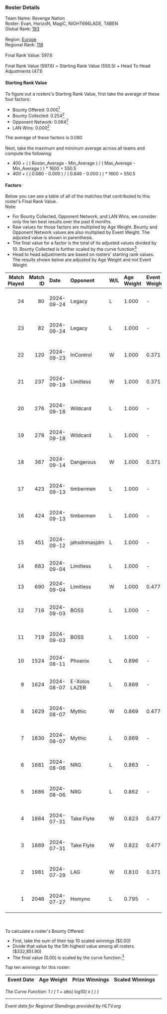 ### Roster Details<br />
Team Name: Revenge Nation<br />
Roster: Evan, HorizoN, MagiC, NIGHT666LADE, TABEN<br />
Global Rank: [193](../../standings_global_2024_09_26.md)<br />
<br />
Region: [Europe]( ../../standings_europe_2024_09_26.md)<br />
Regional Rank: [118]( ../../standings_europe_2024_09_26.md)<br />
<br />
Final Rank Value:  597.6<br />
<br />
Final Rank Value (597.6) = Starting Rank Value (550.5) + Head To Head Adjustments (47.1)<br />

#### Starting Rank Value<br />
To figure out a rosters's Starting Rank Value, first take the average of these four factors:<br />
- Bounty Offered: 0.000[<sup>1</sup>](#table2)
- Bounty Collected: 0.254[<sup>2</sup>](#table1)
- Opponent Network: 0.064[<sup>2</sup>](#table1)
- LAN Wins: 0.000[<sup>2</sup>](#table1)

The average of these factors is 0.080<br />
<br />
Next, take the maximum and minimum average across all teams and compute the following:<br />
- 400 + ( ( Roster_Average - Min_Average ) / ( Max_Average - Min_Average ) ) * 1600 = 550.5
- 400 + ( ( 0.080 - 0.000 ) / ( 0.846 - 0.000 ) ) * 1600 = 550.5


#### Factors<br />
Below you can see a table of all of the matches that contributed to this roster's Final Rank Value.<br />
Note:<br />

- For Bounty Collected, Opponent Network, and LAN Wins, we consider only the ten best results over the past 6 months.
- Raw values for those factors are multiplied by Age Weight. Bounty and Opponent Network values are also multiplied by Event Weight. The adjusted value is shown in parenthesis.
- The final value for a factor is the total of its adjusted values divided by 10. Bounty Collected is further scaled by the curve function[<sup>3</sup>](#curveFunction)
- Head to head adjustments are based on rosters' starting rank values. The results shown below are adjusted by Age Weight and not Event Weight
<span id="table1"></span><br />


| Match Played | Match ID | Date       | Opponent      | W/L | Age Weight | Event Weight | Bounty Collected | Opponent Network | LAN Wins  | H2H Adj. | Roster                                      |
| -: | -: | :- | :- | :- | :- | :- | :- | :- | :- | -: | :- |
|           24 |       80 | 2024-09-24 | Legacy        | L   | 1.000      | -            | -                | -                | -         |    -1.98 | Evan, HorizoN, MagiC, NIGHT666LADE, TABEN   |
|           23 |       82 | 2024-09-24 | Legacy        | L   | 1.000      | -            | -                | -                | -         |    -2.02 | Evan, HorizoN, MagiC, NIGHT666LADE, TABEN   |
|           22 |      120 | 2024-09-23 | InControl     | W   | 1.000      | 0.371        | 0.010 (0.004)    | 0.176 (0.065)    | 0 (0.000) |    18.28 | Evan, HorizoN, MagiC, NIGHT666LADE, TABEN   |
|           21 |      237 | 2024-09-19 | Limitless     | W   | 1.000      | 0.371        | 0.003 (0.001)    | 0.190 (0.071)    | 0 (0.000) |    21.76 | Evan, HorizoN, MagiC, NIGHT666LADE, TABEN   |
|           20 |      276 | 2024-09-18 | Wildcard      | L   | 1.000      | -            | -                | -                | -         |    -1.14 | Evan, HorizoN, MagiC, NIGHT666LADE, TABEN   |
|           19 |      278 | 2024-09-18 | Wildcard      | L   | 1.000      | -            | -                | -                | -         |    -1.15 | Evan, HorizoN, MagiC, NIGHT666LADE, TABEN   |
|           18 |      387 | 2024-09-14 | Dangerous     | W   | 1.000      | 0.371        | 0.000 (0.000)    | 0.000 (0.000)    | 0 (0.000) |     8.99 | Evan, HorizoN, MagiC, NIGHT666LADE, TABEN   |
|           17 |      423 | 2024-09-13 | timbermen     | L   | 1.000      | -            | -                | -                | -         |    -3.20 | Evan, HorizoN, MagiC, NIGHT666LADE, TABEN   |
|           16 |      424 | 2024-09-13 | timbermen     | L   | 1.000      | -            | -                | -                | -         |    -3.30 | Evan, HorizoN, MagiC, NIGHT666LADE, TABEN   |
|           15 |      451 | 2024-09-12 | jahsdnmasjdm  | L   | 1.000      | -            | -                | -                | -         |   -18.34 | Evan, HorizoN, MagiC, NIGHT666LADE, TABEN   |
|           14 |      683 | 2024-09-04 | Limitless     | L   | 1.000      | -            | -                | -                | -         |   -10.72 | karrigod, MagiC, NIGHT666LADE, TABEN, xam   |
|           13 |      690 | 2024-09-04 | Limitless     | W   | 1.000      | 0.477        | 0.003 (0.001)    | 0.190 (0.091)    | 0 (0.000) |    21.20 | karrigod, MagiC, NIGHT666LADE, TABEN, xam   |
|           12 |      716 | 2024-09-03 | BOSS          | L   | 1.000      | -            | -                | -                | -         |    -6.63 | dantemoren, MagiC, NIGHT666LADE, TABEN, xam |
|           11 |      719 | 2024-09-03 | BOSS          | L   | 1.000      | -            | -                | -                | -         |    -7.04 | dantemoren, MagiC, NIGHT666LADE, TABEN, xam |
|           10 |     1524 | 2024-08-11 | Phoenix       | L   | 0.896      | -            | -                | -                | -         |   -11.13 | karrigod, MagiC, NIGHT666LADE, TABEN, xam   |
|            9 |     1624 | 2024-08-07 | E-Xolos LAZER | L   | 0.869      | -            | -                | -                | -         |    -6.89 | MagiC, NIGHT666LADE, S0ph3R, TABEN, xam     |
|            8 |     1629 | 2024-08-07 | Mythic        | W   | 0.869      | 0.477        | 0.005 (0.002)    | 0.303 (0.125)    | 0 (0.000) |    19.07 | MagiC, NIGHT666LADE, S0ph3R, TABEN, xam     |
|            7 |     1630 | 2024-08-07 | Mythic        | L   | 0.869      | -            | -                | -                | -         |    -8.06 | MagiC, NIGHT666LADE, S0ph3R, TABEN, xam     |
|            6 |     1681 | 2024-08-06 | NRG           | L   | 0.863      | -            | -                | -                | -         |    -2.58 | MagiC, NIGHT666LADE, S0ph3R, TABEN, xam     |
|            5 |     1686 | 2024-08-06 | NRG           | L   | 0.862      | -            | -                | -                | -         |    -2.65 | MagiC, NIGHT666LADE, S0ph3R, TABEN, xam     |
|            4 |     1884 | 2024-07-31 | Take Flyte    | W   | 0.823      | 0.477        | 0.004 (0.002)    | 0.267 (0.105)    | 0 (0.000) |    18.22 | MagiC, NIGHT666LADE, S0ph3R, TABEN, xam     |
|            3 |     1889 | 2024-07-31 | Take Flyte    | W   | 0.822      | 0.477        | 0.004 (0.002)    | 0.267 (0.105)    | 0 (0.000) |    19.30 | MagiC, NIGHT666LADE, S0ph3R, TABEN, xam     |
|            2 |     1981 | 2024-07-29 | LAG           | W   | 0.810      | 0.371        | 0.000 (0.000)    | 0.262 (0.079)    | 0 (0.000) |    16.72 | MagiC, NIGHT666LADE, S0ph3R, TABEN, xam     |
|            1 |     2046 | 2024-07-27 | Homyno        | L   | 0.795      | -            | -                | -                | -         |    -9.58 | MagiC, NIGHT666LADE, S0ph3R, TABEN, xam     |

<br />
<span id="table2"></span><br />
To calculate a roster's Bounty Offered:<br />

- First, take the sum of their top 10 scaled winnings ($0.00)
- Divide that value by the 5th highest value among all rosters ($332,851.90)
- The final value (0.00) is scaled by the curve function.[<sup>3</sup>](#curveFunction)

Top ten winnings for this roster:<br />

| Event Date | Age Weight | Prize Winnings | Scaled Winnings |
| :- | -: | :- | :- |


<span id="curveFunction"></span>_The Curve Function: 1 / ( 1 + abs( log10( x ) ) )_<br />

---
_Event data for Regional Standings provided by HLTV.org_<br />
